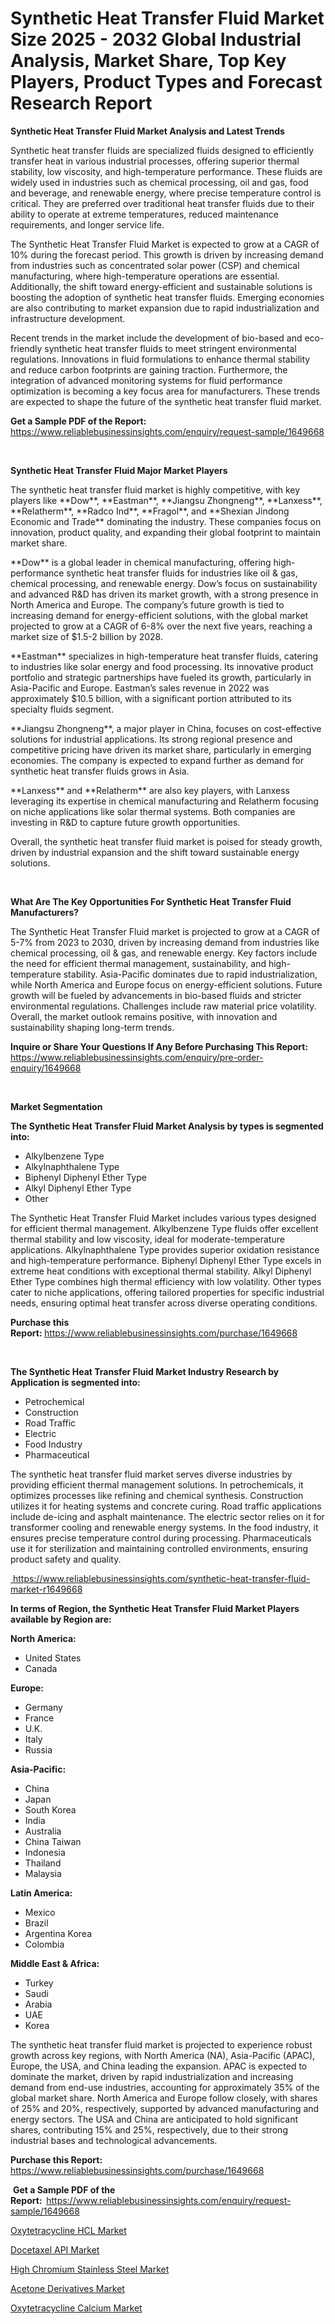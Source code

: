 <p><h1>Synthetic Heat Transfer Fluid Market Size 2025 - 2032 Global Industrial Analysis, Market Share, Top Key Players, Product Types and Forecast Research Report</h1></p><p><strong>Synthetic Heat Transfer Fluid Market Analysis and Latest Trends</strong></p>
<p><p>Synthetic heat transfer fluids are specialized fluids designed to efficiently transfer heat in various industrial processes, offering superior thermal stability, low viscosity, and high-temperature performance. These fluids are widely used in industries such as chemical processing, oil and gas, food and beverage, and renewable energy, where precise temperature control is critical. They are preferred over traditional heat transfer fluids due to their ability to operate at extreme temperatures, reduced maintenance requirements, and longer service life.</p><p>The Synthetic Heat Transfer Fluid Market is expected to grow at a CAGR of 10% during the forecast period. This growth is driven by increasing demand from industries such as concentrated solar power (CSP) and chemical manufacturing, where high-temperature operations are essential. Additionally, the shift toward energy-efficient and sustainable solutions is boosting the adoption of synthetic heat transfer fluids. Emerging economies are also contributing to market expansion due to rapid industrialization and infrastructure development.</p><p>Recent trends in the market include the development of bio-based and eco-friendly synthetic heat transfer fluids to meet stringent environmental regulations. Innovations in fluid formulations to enhance thermal stability and reduce carbon footprints are gaining traction. Furthermore, the integration of advanced monitoring systems for fluid performance optimization is becoming a key focus area for manufacturers. These trends are expected to shape the future of the synthetic heat transfer fluid market.</p></p>
<p><strong>Get a Sample PDF of the Report:&nbsp;</strong> <a href="https://www.reliablebusinessinsights.com/enquiry/request-sample/1649668?utm_campaign=39&utm_medium=2&utm_source=Github&utm_content=ia&utm_term=27012025&utm_id=synthetic-heat-transfer-fluid">https://www.reliablebusinessinsights.com/enquiry/request-sample/1649668</a></p>
<p>&nbsp;</p>
<p><strong>Synthetic Heat Transfer Fluid Major Market Players</strong></p>
<p><p>The synthetic heat transfer fluid market is highly competitive, with key players like **Dow**, **Eastman**, **Jiangsu Zhongneng**, **Lanxess**, **Relatherm**, **Radco Ind**, **Fragol**, and **Shexian Jindong Economic and Trade** dominating the industry. These companies focus on innovation, product quality, and expanding their global footprint to maintain market share.</p><p>**Dow** is a global leader in chemical manufacturing, offering high-performance synthetic heat transfer fluids for industries like oil & gas, chemical processing, and renewable energy. Dow’s focus on sustainability and advanced R&D has driven its market growth, with a strong presence in North America and Europe. The company’s future growth is tied to increasing demand for energy-efficient solutions, with the global market projected to grow at a CAGR of 6-8% over the next five years, reaching a market size of $1.5-2 billion by 2028.</p><p>**Eastman** specializes in high-temperature heat transfer fluids, catering to industries like solar energy and food processing. Its innovative product portfolio and strategic partnerships have fueled its growth, particularly in Asia-Pacific and Europe. Eastman’s sales revenue in 2022 was approximately $10.5 billion, with a significant portion attributed to its specialty fluids segment.</p><p>**Jiangsu Zhongneng**, a major player in China, focuses on cost-effective solutions for industrial applications. Its strong regional presence and competitive pricing have driven its market share, particularly in emerging economies. The company is expected to expand further as demand for synthetic heat transfer fluids grows in Asia.</p><p>**Lanxess** and **Relatherm** are also key players, with Lanxess leveraging its expertise in chemical manufacturing and Relatherm focusing on niche applications like solar thermal systems. Both companies are investing in R&D to capture future growth opportunities.</p><p>Overall, the synthetic heat transfer fluid market is poised for steady growth, driven by industrial expansion and the shift toward sustainable energy solutions.</p></p>
<p>&nbsp;</p>
<p><strong>What Are The Key Opportunities For Synthetic Heat Transfer Fluid Manufacturers?</strong></p>
<p><p>The Synthetic Heat Transfer Fluid market is projected to grow at a CAGR of 5-7% from 2023 to 2030, driven by increasing demand from industries like chemical processing, oil & gas, and renewable energy. Key factors include the need for efficient thermal management, sustainability, and high-temperature stability. Asia-Pacific dominates due to rapid industrialization, while North America and Europe focus on energy-efficient solutions. Future growth will be fueled by advancements in bio-based fluids and stricter environmental regulations. Challenges include raw material price volatility. Overall, the market outlook remains positive, with innovation and sustainability shaping long-term trends.</p></p>
<p><strong>Inquire or Share Your Questions If Any Before Purchasing This Report:</strong> <a href="https://www.reliablebusinessinsights.com/enquiry/pre-order-enquiry/1649668?utm_campaign=39&utm_medium=2&utm_source=Github&utm_content=ia&utm_term=27012025&utm_id=synthetic-heat-transfer-fluid">https://www.reliablebusinessinsights.com/enquiry/pre-order-enquiry/1649668</a></p>
<p>&nbsp;</p>
<p><strong>Market Segmentation</strong></p>
<p><strong>The Synthetic Heat Transfer Fluid Market Analysis by types is segmented into:</strong></p>
<p><ul><li>Alkylbenzene Type</li><li>Alkylnaphthalene Type</li><li>Biphenyl Diphenyl Ether Type</li><li>Alkyl Diphenyl Ether Type</li><li>Other</li></ul></p>
<p><p>The Synthetic Heat Transfer Fluid Market includes various types designed for efficient thermal management. Alkylbenzene Type fluids offer excellent thermal stability and low viscosity, ideal for moderate-temperature applications. Alkylnaphthalene Type provides superior oxidation resistance and high-temperature performance. Biphenyl Diphenyl Ether Type excels in extreme heat conditions with exceptional thermal stability. Alkyl Diphenyl Ether Type combines high thermal efficiency with low volatility. Other types cater to niche applications, offering tailored properties for specific industrial needs, ensuring optimal heat transfer across diverse operating conditions.</p></p>
<p><strong>Purchase this Report:&nbsp;</strong><a href="https://www.reliablebusinessinsights.com/purchase/1649668?utm_campaign=39&utm_medium=2&utm_source=Github&utm_content=ia&utm_term=27012025&utm_id=synthetic-heat-transfer-fluid">https://www.reliablebusinessinsights.com/purchase/1649668</a></p>
<p>&nbsp;</p>
<p><strong>The Synthetic Heat Transfer Fluid Market Industry Research by Application is segmented into:</strong></p>
<p><ul><li>Petrochemical</li><li>Construction</li><li>Road Traffic</li><li>Electric</li><li>Food Industry</li><li>Pharmaceutical</li></ul></p>
<p><p>The synthetic heat transfer fluid market serves diverse industries by providing efficient thermal management solutions. In petrochemicals, it optimizes processes like refining and chemical synthesis. Construction utilizes it for heating systems and concrete curing. Road traffic applications include de-icing and asphalt maintenance. The electric sector relies on it for transformer cooling and renewable energy systems. In the food industry, it ensures precise temperature control during processing. Pharmaceuticals use it for sterilization and maintaining controlled environments, ensuring product safety and quality.</p></p>
<p><a href="https://www.reliablebusinessinsights.com/synthetic-heat-transfer-fluid-market-r1649668?utm_campaign=39&utm_medium=2&utm_source=Github&utm_content=ia&utm_term=27012025&utm_id=synthetic-heat-transfer-fluid">&nbsp;https://www.reliablebusinessinsights.com/synthetic-heat-transfer-fluid-market-r1649668</a></p>
<p><strong>In terms of Region, the Synthetic Heat Transfer Fluid Market Players available by Region are:</strong></p>
<p>
    <p> <strong> North America: </strong>
        <ul>
            <li>United States</li>
            <li>Canada</li>
        </ul>
        </p> 
    <p> <strong> Europe: </strong>
        <ul>
            <li>Germany</li>
            <li>France</li>
            <li>U.K.</li>
            <li>Italy</li>
            <li>Russia</li>
        </ul>
        </p> 
    <p> <strong> Asia-Pacific: </strong>
        <ul>
            <li>China</li>
            <li>Japan</li>
            <li>South Korea</li>
            <li>India</li>
            <li>Australia</li>
            <li>China Taiwan</li>
            <li>Indonesia</li>
            <li>Thailand</li>
            <li>Malaysia</li>
        </ul>
        </p> 
    <p> <strong> Latin America: </strong>
        <ul>
            <li>Mexico</li>
            <li>Brazil</li>
            <li>Argentina Korea</li>
            <li>Colombia</li>
        </ul>
        </p> 
    <p> <strong> Middle East & Africa: </strong>
        <ul>
            <li>Turkey</li>
            <li>Saudi</li>
            <li>Arabia</li>
            <li>UAE</li>
            <li>Korea</li>
        </ul>
    </p>
    </p>
<p><p>The synthetic heat transfer fluid market is projected to experience robust growth across key regions, with North America (NA), Asia-Pacific (APAC), Europe, the USA, and China leading the expansion. APAC is expected to dominate the market, driven by rapid industrialization and increasing demand from end-use industries, accounting for approximately 35% of the global market share. North America and Europe follow closely, with shares of 25% and 20%, respectively, supported by advanced manufacturing and energy sectors. The USA and China are anticipated to hold significant shares, contributing 15% and 25%, respectively, due to their strong industrial bases and technological advancements.</p></p>
<p><strong>Purchase this Report: </strong><a href="https://www.reliablebusinessinsights.com/purchase/1649668?utm_campaign=39&utm_medium=2&utm_source=Github&utm_content=ia&utm_term=27012025&utm_id=synthetic-heat-transfer-fluid">https://www.reliablebusinessinsights.com/purchase/1649668</a></p>
<p>&nbsp;<strong>Get a Sample PDF of the Report:&nbsp;&nbsp;</strong><a href="https://www.reliablebusinessinsights.com/enquiry/request-sample/1649668?utm_campaign=39&utm_medium=2&utm_source=Github&utm_content=ia&utm_term=27012025&utm_id=synthetic-heat-transfer-fluid">https://www.reliablebusinessinsights.com/enquiry/request-sample/1649668</a></p>
<p><strong></strong></p>
<p><p><a href="https://github.com/penglatilles/Market-Research-Report-List-1/blob/main/oxytetracycline-hcl-market.md?utm_campaign=39&utm_medium=2&utm_source=Github&utm_content=ia&utm_term=27012025&utm_id=synthetic-heat-transfer-fluid">Oxytetracycline HCL Market</a></p><p><a href="https://github.com/ternainglin/Market-Research-Report-List-1/blob/main/docetaxel-api-market.md?utm_campaign=39&utm_medium=2&utm_source=Github&utm_content=ia&utm_term=27012025&utm_id=synthetic-heat-transfer-fluid">Docetaxel API Market</a></p><p><a href="https://github.com/lalolatiot/Market-Research-Report-List-1/blob/main/high-chromium-stainless-steel-market.md?utm_campaign=39&utm_medium=2&utm_source=Github&utm_content=ia&utm_term=27012025&utm_id=synthetic-heat-transfer-fluid">High Chromium Stainless Steel Market</a></p><p><a href="https://github.com/saaindosya/Market-Research-Report-List-1/blob/main/acetone-derivatives-market.md?utm_campaign=39&utm_medium=2&utm_source=Github&utm_content=ia&utm_term=27012025&utm_id=synthetic-heat-transfer-fluid">Acetone Derivatives Market</a></p><p><a href="https://github.com/agdonthisa/Market-Research-Report-List-1/blob/main/oxytetracycline-calcium-market.md?utm_campaign=39&utm_medium=2&utm_source=Github&utm_content=ia&utm_term=27012025&utm_id=synthetic-heat-transfer-fluid">Oxytetracycline Calcium Market</a></p></p>